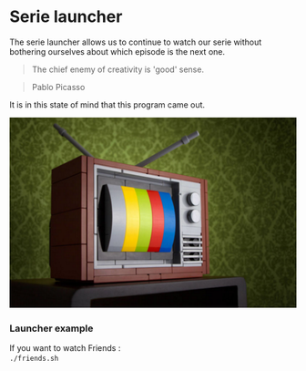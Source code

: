# Serie launcher

The serie launcher allows us to continue to watch our serie without bothering ourselves about which episode is the next one.

>The chief enemy of creativity is 'good' sense.  

> Pablo Picasso

It is in this state of mind that this program came out.  

![Project visual](https://raw.githubusercontent.com/tlentali/serie_launcher/master/picture/tv_lego.png)


### Launcher example

If you want to watch Friends :  
`./friends.sh`
